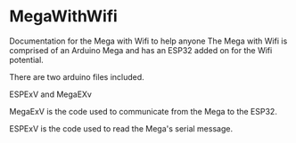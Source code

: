 # MegaWithWifi
Documentation for the Mega with Wifi to help anyone
The Mega with Wifi is comprised of an Arduino Mega and has an ESP32 added on for the Wifi potential.

There are two arduino files included. 

ESPExV and MegaEXv

MegaExV is the code used to communicate from the Mega to the ESP32.

ESPExV is the code used to read the Mega's serial message.
